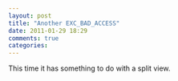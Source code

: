 ```yaml
---
layout: post
title: "Another EXC_BAD_ACCESS"
date: 2011-01-29 18:29
comments: true
categories: 
---
```


This time it has something to do with a split view.

